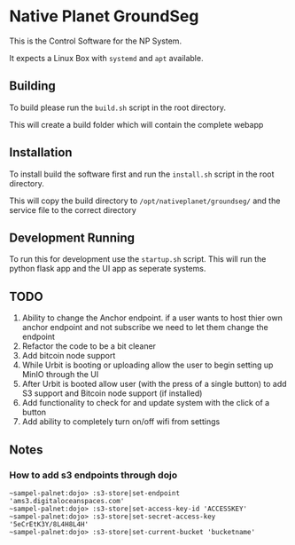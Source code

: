 # Native Planet GroundSeg
This is the Control Software for the NP System. 

It expects a Linux Box with `systemd` and `apt` available.

## Building
To build please run the `build.sh` script in the root directory.

This will create a build folder which will contain the complete webapp

## Installation
To install build the software first and run the `install.sh` script in the root directory.

This will copy the build directory to `/opt/nativeplanet/groundseg/` and the service file to the correct directory

## Development Running
To run this for development use the `startup.sh` script. This will run the python flask app and the UI app as seperate systems.


## TODO 

1. Ability to change the Anchor endpoint. if a user wants to host thier own anchor endpoint and not subscribe we need to let them change the endpoint
2. Refactor the code to be a bit cleaner
3. Add bitcoin node support
4. While Urbit is booting or uploading allow the user to begin setting up MinIO through the UI
5. After Urbit is booted allow user (with the press of a single button) to add S3 support and Bitcoin node support (if installed)
6. Add functionality to check for and update system with the click of a button
7. Add ability to completely turn on/off wifi from settings



## Notes
### How to add s3 endpoints through dojo
```
~sampel-palnet:dojo> :s3-store|set-endpoint 'ams3.digitaloceanspaces.com'
~sampel-palnet:dojo> :s3-store|set-access-key-id 'ACCESSKEY'
~sampel-palnet:dojo> :s3-store|set-secret-access-key '5eCrEtK3Y/8L4H8L4H'
~sampel-palnet:dojo> :s3-store|set-current-bucket 'bucketname'
```

